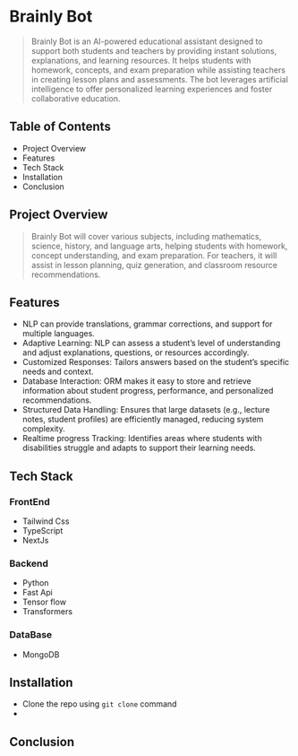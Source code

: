 # Brainly Bot

>Brainly Bot is an AI-powered educational assistant designed to support both students and teachers by providing instant solutions, explanations, and learning resources. It helps students with homework, concepts, and exam preparation while assisting teachers in creating lesson plans and assessments. The bot leverages artificial intelligence to offer personalized learning experiences and foster collaborative education.

## Table of Contents
- Project Overview
- Features
- Tech Stack
- Installation
- Conclusion

## Project Overview

>Brainly Bot will cover various subjects, including mathematics, science, history, and language arts, helping students with homework, concept understanding, and exam preparation. For teachers, it will assist in lesson planning, quiz generation, and classroom resource recommendations.

## Features

-  NLP can provide translations, grammar corrections, and support for multiple languages.
- Adaptive Learning: NLP can assess a student’s level of understanding and adjust explanations, questions, or    resources accordingly.
- Customized Responses: Tailors answers based on the student’s specific needs and context.
- Database Interaction: ORM makes it easy to store and retrieve information about student progress, performance, and personalized recommendations.
- Structured Data Handling: Ensures that large datasets (e.g., lecture notes, student profiles) are efficiently managed, reducing system complexity.
- Realtime progress Tracking: Identifies areas where students with disabilities struggle and adapts to support their learning needs.

## Tech Stack
### FrontEnd 
- Tailwind Css
- TypeScript
- NextJs
### Backend
- Python
- Fast Api
- Tensor flow
- Transformers
### DataBase
- MongoDB
## Installation
- Clone the repo using `git clone` command
-
## Conclusion
